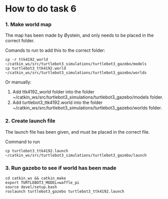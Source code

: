 # How to do task 6

### 1. Make world map
The map has been made by Øystein, and only needs to be placed in the correct folder. 

Comands to run to add this to the correct folder:
```
cp -r ttk4192_world ~/catkin_ws/src/turtlebot3_simulations/turtlebot3_gazebo/models
cp turtlebot3_ttk4192.world ~/catkin_ws/src/turtlebot3_simulations/turtlebot3_gazebo/worlds
```

Or manually:
1. Add ttk4192_world folder into the folder ~/catkin_ws/src/turtlebot3_simulations/turtlebot3_gazebo/models folder.
2. Add turtlebot3_ttk4192.world into the folder ~/catkin_ws/src/turtlebot3_simulations/turtlebot3_gazebo/worlds folder.

### 2. Create launch file
The launch file has been given, and must be placed in the correct file. 

Command to run
```
cp turtlebot3_ttk4192.launch ~/catkin_ws/src/turtlebot3_simulations/turtlebot3_gazebo/launch
```

### 3. Run gazebo to see if world has been made

```
cd catkin_ws && catkin_make
export TURTLEBOT3_MODEL=waffle_pi
source devel/setup.bash
roslaunch turtlebot3_gazebo turtlebot3_ttk4192.launch
```
